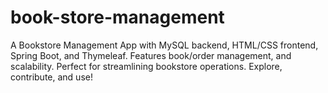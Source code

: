 # book-store-management
A Bookstore Management App with MySQL backend, HTML/CSS frontend, Spring Boot, and Thymeleaf. Features book/order management, and scalability. Perfect for streamlining bookstore operations. Explore, contribute, and use!
